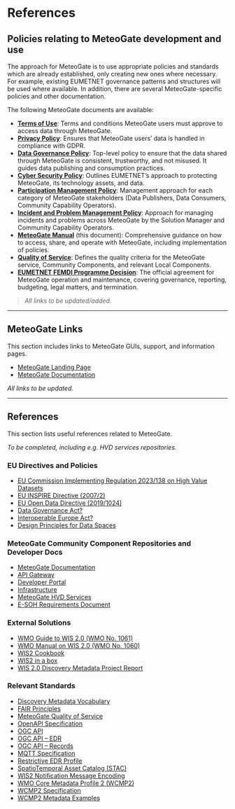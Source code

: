 # References

## Policies relating to MeteoGate development and use

The approach for MeteoGate is to use appropriate policies and standards which are already established, only creating new ones where necessary. For example, existing EUMETNET governance patterns and structures will be used where available. In addition, there are several MeteoGate-specific policies and other documentation.

The following MeteoGate documents are available:

  - **[Terms of Use]()**: Terms and conditions MeteoGate users must approve to access data through MeteoGate.
  - **[Privacy Policy]()**: Ensures that MeteoGate users’ data is handled in compliance with GDPR.
  - **[Data Governance Policy]()**: Top-level policy to ensure that the data shared through MeteoGate is consistent, trustworthy, and not misused. It guides data publishing and consumption practices.
  - **[Cyber Security Policy]()**: Outlines EUMETNET’s approach to protecting MeteoGate, its technology assets, and data.
  - **[Participation Management Policy]()**: Management approach for each category of MeteoGate stakeholders (Data Publishers, Data Consumers, Community Capability Operators).
  - **[Incident and Problem Management Policy]()**: Approach for managing incidents and problems across MeteoGate by the Solution Manager and Community Capability Operators.
  - **[MeteoGate Manual]()** (this document): Comprehensive guidance on how to access, share, and operate with MeteoGate, including implementation of policies.
  - **[Quality of Service]()**: Defines the quality criteria for the MeteoGate service, Community Components, and relevant Local Components.
  - **[EUMETNET FEMDI Programme Decision]()**: The official agreement for MeteoGate operation and maintenance, covering governance, reporting, budgeting, legal matters, and termination.

> _All links to be updated/added._

---

## MeteoGate Links

This section includes links to MeteoGate GUIs, support, and information pages.

  - [MeteoGate Landing Page]()
  - [MeteoGate Documentation](https://github.com/EUMETNET/meteogate-documentation)
  
_All links to be updated._

---

## References

This section lists useful references related to MeteoGate.

_To be completed, including e.g. HVD services repositories._

### EU Directives and Policies

  - [EU Commission Implementing Regulation 2023/138 on High Value Datasets]()
  - [EU INSPIRE Directive (2007/2)]()
  - [EU Open Data Directive (2019/1024)]()
  - [Data Governance Act?]()
  - [Interoperable Europe Act?]()
  - [Design Principles for Data Spaces]()

### MeteoGate Community Component Repositories and Developer Docs

  - [MeteoGate Documentation](https://github.com/EUMETNET/meteogate-documentation)
  - [API Gateway]()
  - [Developer Portal]()
  - [Infrastructure]()
  - [MeteoGate HVD Services]()
  - [E-SOH Requirements Document]()

### External Solutions

  - [WMO Guide to WIS 2.0 (WMO No. 1061)]()
  - [WMO Manual on WIS 2.0 (WMO No. 1060)]()
  - [WIS2 Cookbook]()
  - [WIS2 in a box]()
  - [WIS 2.0 Discovery Metadata Project Report]()

### Relevant Standards

  - [Discovery Metadata Vocabulary]()
  - [FAIR Principles]()
  - [MeteoGate Quality of Service]()
  - [OpenAPI Specification]()
  - [OGC API]()
  - [OGC API – EDR]()
  - [OGC API – Records]()
  - [MQTT Specification]()
  - [Restrictive EDR Profile]()
  - [SpatioTemporal Asset Catalog (STAC)]()
  - [WIS2 Notification Message Encoding]()
  - [WMO Core Metadata Profile 2 (WCMP2)]()
  - [WCMP2 Specification]()
  - [WCMP2 Metadata Examples]()

